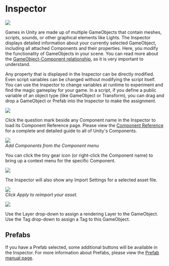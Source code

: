 Inspector
=========


![](http://docwiki.hq.unity3d.com/uploads/Main/Editor-Inspector.png)  

Games in Unity are made up of multiple <span class=keyword>GameObjects</span> that contain meshes, scripts, sounds, or other graphical elements like <span class=keyword>Lights</span>. The <span class=keyword>Inspector</span> displays detailed information about your currently selected GameObject, including all attached <span class=keyword>Components</span> and their properties. Here, you modify the functionality of GameObjects in your scene. You can read more about the [GameObject-Component relationship](GameObjects.html), as it is very important to understand.

Any property that is displayed in the Inspector can be directly modified.  Even script variables can be changed without modifying the script itself.  You can use the Inspector to change variables at runtime to experiment and find the magic gameplay for your game.  In a script, if you define a public variable of an object type (like GameObject or Transform), you can drag and drop a GameObject or Prefab into the Inspector to make the assignment.

![](http://docwiki.hq.unity3d.com/uploads/Main/Editor-InspectorDragDrop.png)  

Click the question mark beside any Component name in the Inspector to load its Component Reference page. Please view the  [Component Reference](Components.html) for a complete and detailed guide to all of Unity's Components.

![](http://docwiki.hq.unity3d.com/uploads/Main/componentsmenu.png)  
_Add Components from the <span class=menu>Component</span> menu_

You can click the tiny gear icon (or right-click the Component name) to bring up a context menu for the specific Component.

![](http://docwiki.hq.unity3d.com/uploads/Main/Inspector-contextmenu.png)  

The Inspector will also show any Import Settings for a selected asset file.


![](http://docwiki.hq.unity3d.com/uploads/Main/Inspector-ImportSettings.png)  
_Click <span class=menu>Apply</span> to reimport your asset._

![](http://docwiki.hq.unity3d.com/uploads/Main/Inspector-Layers_Tags.png)  

Use the <span class=menu>Layer</span> drop-down to assign a rendering Layer to the GameObject.  Use the <span class=menu>Tag</span> drop-down to assign a Tag to this GameObject.

Prefabs
-------


If you have a Prefab selected, some additional buttons will be available in the Inspector.  For more information about Prefabs, please view the [Prefab manual page](Prefabs.html).

